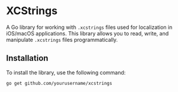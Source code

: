 # XCStrings

A Go library for working with `.xcstrings` files used for localization in iOS/macOS applications. This library allows you to read, write, and manipulate `.xcstrings` files programmatically.

## Installation

To install the library, use the following command:

```bash
go get github.com/yourusername/xcstrings